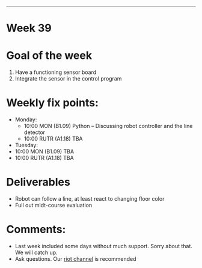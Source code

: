 ---
Week 39
=============

# Goal of the week

1. Have a functioning sensor board
2. Integrate the sensor in the control program

# Weekly fix points:

* Monday:
  * 10:00 MON (B1.09) Python – Discussing robot controller and the line detector
  *	10:00 RUTR (A1.18) TBA
*	Tuesday:
  *	10:00 MON (B1.09) TBA
  *	10:00 RUTR (A1.18) TBA

# Deliverables

* Robot can follow a line, at least react to changing floor color
* Full out midt-course evaluation

# Comments:

* Last week included some days without much support. Sorry about that. We will catch up.
* Ask questions. Our [riot channel](https://matrix.to/#/#EAL_ITT_stud:matrix.org) is recommended
